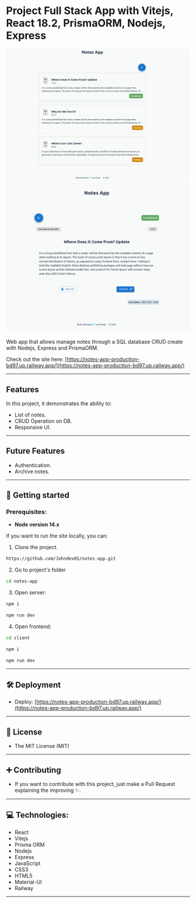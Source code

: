 # Project Full Stack App with Vitejs, React 18.2, PrismaORM, Nodejs, Express

![screen-1](./client/public/assets/screen-1.png)
![screen-2](./client/public/assets/screen-2.png)

Web app that allows manage notes through a SQL database CRUD create with Nodejs, Express and PrismaORM.

Check out the site here: [https://notes-app-production-bd97.up.railway.app/](https://notes-app-production-bd97.up.railway.app/)

---

## Features

In this project, it demonstrates the ability to:

- List of notes.
- CRUD Operation on DB.
- Responsive UI.

---

## Future Features

- Authentication.
- Archive notes.

---

## 🚀 Getting started

### Prerequisites:

- **Node version 14.x**

If you want to run the site locally, you can:

1. Clone the project.

```bash
https://github.com/Johndev85/notes-app.git
```

2. Go to project's folder

```bash
cd notes-app
```

3. Open server:

```bash
npm i
```

```bash
npm run dev
```

4. Open frontend:

```bash
cd client
```

```bash
npm i
```

```bash
npm run dev
```

---

## 🛠 Deployment

- Deploy: [https://notes-app-production-bd97.up.railway.app/](https://notes-app-production-bd97.up.railway.app/)

---

## 🧾 License

- The MIT License (MIT)

---

## ➕ Contributing

- If you want to contribute with this project, just make a Pull Request explaining the improving ✨.

---

## 💻 Technologies:

- React
- Vitejs
- Prisma ORM
- Nodejs
- Express
- JavaScript
- CSS3
- HTML5
- Material-UI
- Railway

---
